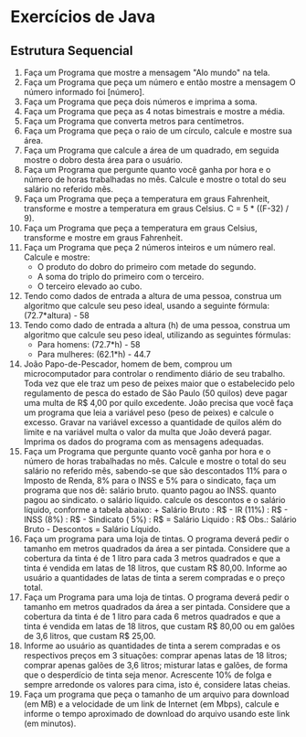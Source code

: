 # Exercícios de Java
## Estrutura Sequencial
<ol>
    <li>Faça um Programa que mostre a mensagem "Alo mundo" na tela.</li>
    <li>Faça um Programa que peça um número e então mostre a mensagem O número informado foi [número].</li>
    <li>Faça um Programa que peça dois números e imprima a soma.</li>
    <li>Faça um Programa que peça as 4 notas bimestrais e mostre a média.</li>
    <li>Faça um Programa que converta metros para centímetros.</li>
    <li>Faça um Programa que peça o raio de um círculo, calcule e mostre sua área.</li>
    <li>Faça um Programa que calcule a área de um quadrado, em seguida mostre o dobro desta área para o usuário.</li>
    <li>Faça um Programa que pergunte quanto você ganha por hora e o número de horas trabalhadas no mês. Calcule e mostre o total do seu salário no referido mês.</li>
    <li>Faça um Programa que peça a temperatura em graus Fahrenheit, transforme e mostre a temperatura em graus Celsius. C = 5 * ((F-32) / 9).</li>
    <li>Faça um Programa que peça a temperatura em graus Celsius, transforme e mostre em graus Fahrenheit.</li>
    <li>Faça um Programa que peça 2 números inteiros e um número real. Calcule e mostre:
      <ul>
        <li>O produto do dobro do primeiro com metade do segundo.</li>
        <li>A soma do triplo do primeiro com o terceiro.</li>
        <li>O terceiro elevado ao cubo.</li>
      </ul>
    </li>
    <li>Tendo como dados de entrada a altura de uma pessoa, construa um algoritmo que calcule seu peso ideal, usando a seguinte fórmula: (72.7*altura) - 58</li>
    <li>Tendo como dado de entrada a altura (h) de uma pessoa, construa um algoritmo que calcule seu peso ideal, utilizando as seguintes fórmulas:
      <ul>
        <li>Para homens: (72.7*h) - 58</li>
        <li>Para mulheres: (62.1*h) - 44.7</li>
      </ul>
    </li>
<li>João Papo-de-Pescador, homem de bem, comprou um microcomputador para controlar o rendimento diário de seu trabalho. Toda vez que ele traz um peso de peixes maior que o estabelecido pelo regulamento de pesca do estado de São Paulo (50 quilos) deve pagar uma multa de R$ 4,00 por quilo excedente. João precisa que você faça um programa que leia a variável peso (peso de peixes) e calcule o excesso. Gravar na variável excesso a quantidade de quilos além do limite e na variável multa o valor da multa que João deverá pagar. Imprima os dados do programa com as mensagens adequadas.</li>

<li>Faça um Programa que pergunte quanto você ganha por hora e o número de horas trabalhadas no mês. Calcule e mostre o total do seu salário no referido mês, sabendo-se que são descontados 11% para o Imposto de Renda, 8% para o INSS e 5% para o sindicato, faça um programa que nos dê:
salário bruto.
quanto pagou ao INSS.
quanto pagou ao sindicato.
o salário líquido.
calcule os descontos e o salário líquido, conforme a tabela abaixo:
+ Salário Bruto : R$
- IR (11%) : R$
- INSS (8%) : R$
- Sindicato ( 5%) : R$
  = Salário Liquido : R$
  Obs.: Salário Bruto - Descontos = Salário Líquido.</li>
  <li>Faça um programa para uma loja de tintas. O programa deverá pedir o tamanho em metros quadrados da área a ser pintada. Considere que a cobertura da tinta é de 1 litro para cada 3 metros quadrados e que a tinta é vendida em latas de 18 litros, que custam R$ 80,00. Informe ao usuário a quantidades de latas de tinta a serem compradas e o preço total.</li>
  <li>Faça um Programa para uma loja de tintas. O programa deverá pedir o tamanho em metros quadrados da área a ser pintada. Considere que a cobertura da tinta é de 1 litro para cada 6 metros quadrados e que a tinta é vendida em latas de 18 litros, que custam R$ 80,00 ou em galões de 3,6 litros, que custam R$ 25,00.</li>
  <li>Informe ao usuário as quantidades de tinta a serem compradas e os respectivos preços em 3 situações:
  comprar apenas latas de 18 litros;
  comprar apenas galões de 3,6 litros;
  misturar latas e galões, de forma que o desperdício de tinta seja menor. Acrescente 10% de folga e sempre arredonde os valores para cima, isto é, considere latas cheias.</li>
  <li>Faça um programa que peça o tamanho de um arquivo para download (em MB) e a velocidade de um link de Internet (em Mbps), calcule e informe o tempo aproximado de download do arquivo usando este link (em minutos).</li>
</ol>